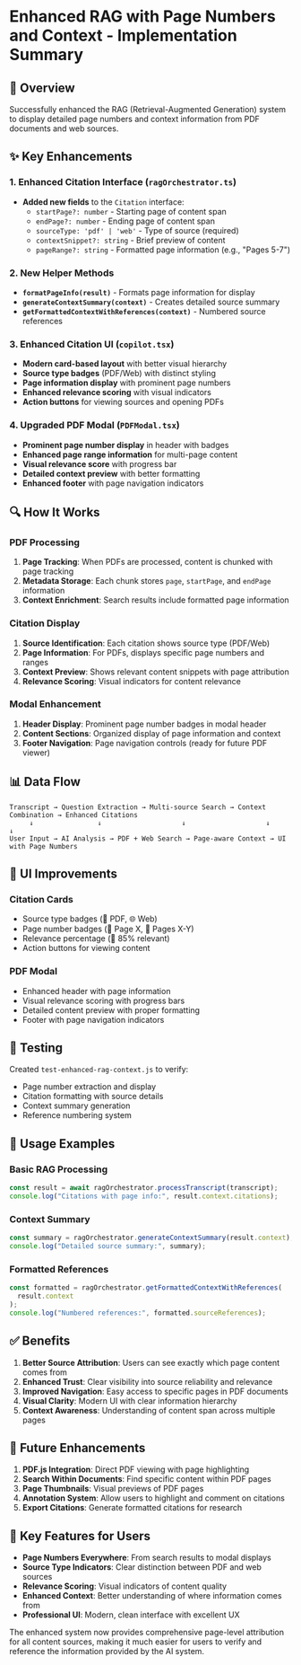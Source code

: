 # Enhanced RAG with Page Numbers and Context - Implementation Summary

## 🎯 Overview

Successfully enhanced the RAG (Retrieval-Augmented Generation) system to display detailed page numbers and context information from PDF documents and web sources.

## ✨ Key Enhancements

### 1. Enhanced Citation Interface (`ragOrchestrator.ts`)

- **Added new fields** to the `Citation` interface:
  - `startPage?: number` - Starting page of content span
  - `endPage?: number` - Ending page of content span
  - `sourceType: 'pdf' | 'web'` - Type of source (required)
  - `contextSnippet?: string` - Brief preview of content
  - `pageRange?: string` - Formatted page information (e.g., "Pages 5-7")

### 2. New Helper Methods

- **`formatPageInfo(result)`** - Formats page information for display
- **`generateContextSummary(context)`** - Creates detailed source summary
- **`getFormattedContextWithReferences(context)`** - Numbered source references

### 3. Enhanced Citation UI (`copilot.tsx`)

- **Modern card-based layout** with better visual hierarchy
- **Source type badges** (PDF/Web) with distinct styling
- **Page information display** with prominent page numbers
- **Enhanced relevance scoring** with visual indicators
- **Action buttons** for viewing sources and opening PDFs

### 4. Upgraded PDF Modal (`PDFModal.tsx`)

- **Prominent page number display** in header with badges
- **Enhanced page range information** for multi-page content
- **Visual relevance score** with progress bar
- **Detailed context preview** with better formatting
- **Enhanced footer** with page navigation indicators

## 🔍 How It Works

### PDF Processing

1. **Page Tracking**: When PDFs are processed, content is chunked with page tracking
2. **Metadata Storage**: Each chunk stores `page`, `startPage`, and `endPage` information
3. **Context Enrichment**: Search results include formatted page information

### Citation Display

1. **Source Identification**: Each citation shows source type (PDF/Web)
2. **Page Information**: For PDFs, displays specific page numbers and ranges
3. **Context Preview**: Shows relevant content snippets with page attribution
4. **Relevance Scoring**: Visual indicators for content relevance

### Modal Enhancement

1. **Header Display**: Prominent page number badges in modal header
2. **Content Sections**: Organized display of page information and context
3. **Footer Navigation**: Page navigation controls (ready for future PDF viewer)

## 📊 Data Flow

```
Transcript → Question Extraction → Multi-source Search → Context Combination → Enhanced Citations
     ↓                ↓                    ↓                    ↓                    ↓
User Input → AI Analysis → PDF + Web Search → Page-aware Context → UI with Page Numbers
```

## 🎨 UI Improvements

### Citation Cards

- Source type badges (📄 PDF, 🌐 Web)
- Page number badges (📖 Page X, 📄 Pages X-Y)
- Relevance percentage (🎯 85% relevant)
- Action buttons for viewing content

### PDF Modal

- Enhanced header with page information
- Visual relevance scoring with progress bars
- Detailed content preview with proper formatting
- Footer with page navigation indicators

## 🧪 Testing

Created `test-enhanced-rag-context.js` to verify:

- Page number extraction and display
- Citation formatting with source details
- Context summary generation
- Reference numbering system

## 🚀 Usage Examples

### Basic RAG Processing

```javascript
const result = await ragOrchestrator.processTranscript(transcript);
console.log("Citations with page info:", result.context.citations);
```

### Context Summary

```javascript
const summary = ragOrchestrator.generateContextSummary(result.context);
console.log("Detailed source summary:", summary);
```

### Formatted References

```javascript
const formatted = ragOrchestrator.getFormattedContextWithReferences(
  result.context
);
console.log("Numbered references:", formatted.sourceReferences);
```

## ✅ Benefits

1. **Better Source Attribution**: Users can see exactly which page content comes from
2. **Enhanced Trust**: Clear visibility into source reliability and relevance
3. **Improved Navigation**: Easy access to specific pages in PDF documents
4. **Visual Clarity**: Modern UI with clear information hierarchy
5. **Context Awareness**: Understanding of content span across multiple pages

## 🔮 Future Enhancements

1. **PDF.js Integration**: Direct PDF viewing with page highlighting
2. **Search Within Documents**: Find specific content within PDF pages
3. **Page Thumbnails**: Visual previews of PDF pages
4. **Annotation System**: Allow users to highlight and comment on citations
5. **Export Citations**: Generate formatted citations for research

## 🎯 Key Features for Users

- **Page Numbers Everywhere**: From search results to modal displays
- **Source Type Indicators**: Clear distinction between PDF and web sources
- **Relevance Scoring**: Visual indicators of content quality
- **Enhanced Context**: Better understanding of where information comes from
- **Professional UI**: Modern, clean interface with excellent UX

The enhanced system now provides comprehensive page-level attribution for all content sources, making it much easier for users to verify and reference the information provided by the AI system.
